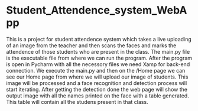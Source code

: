 # Student_Attendence_system_WebApp
This is a project for student attendence system which takes a live uploading of an image from the teacher and then scans the faces and marks the attendence of those students who are present in the class.
The main.py file is the executable file from where we can run the program.
After the program is open in Pycharm with all the necessory files we need Xamp for back-end connection.
We execute the main.py and then on the /Home page we can see our Home page from where we will upload our image of students.
This image will be processed and a face recognition and detection process will start iterating.
After getting the detection done the web page will show the output image with all the names printed on the face with a table generated. 
This table will contain all the studens present in that class.
